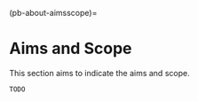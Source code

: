 (pb-about-aimsscope)=

# Aims and Scope

This section aims to indicate the aims and scope.

```{note}
TODO
```